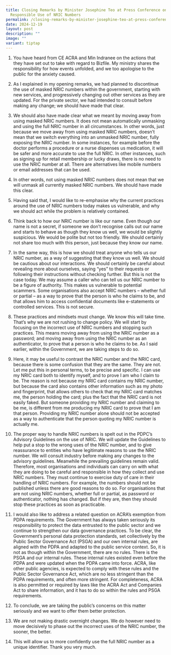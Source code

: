 ```yaml
---
title: Closing Remarks by Minister Josephine Teo at Press Conference on
  Responsible Use of NRIC Numbers
permalink: /closing-remarks-by-minister-josephine-teo-at-press-conference-on-responsible-use-of-nric-numbers/
date: 2024-12-19
layout: post
description: ""
image: ""
variant: tiptap
---
```

<ol data-tight="true" class="tight">
<li>
<p>You have heard from CE ACRA and Min Indranee on the actions that they
have set out to take with regard to Bizfile. My ministry shares the responsibility
for how events unfolded, and we too apologise to the public for the anxiety
caused.</p>
<p></p>
</li>
<li>
<p>As I explained in my opening remarks, we had planned to discontinue the
use of masked NRIC numbers within the government, starting with new services,
and progressively changing out other services as they are updated. For
the private sector, we had intended to consult before making any change;
we should have made that clear.</p>
<p></p>
</li>
<li>
<p>We should also have made clear what we meant by moving away from using
masked NRIC numbers. It does not mean automatically unmasking and using
the full NRIC number in all circumstances. In other words, just because
we move away from using masked NRIC numbers, doesn’t mean that we switch
everything into an unmasked NRIC number, fully exposing the NRIC number.
In some instances, for example before the doctor performs a procedure or
a nurse dispenses us medication, it will be safer and more accurate to
use the full NRIC. In other instances, such as signing up for retail membership
or lucky draws, there is no need to use the NRIC number at all. There are
alternatives like mobile numbers or email addresses that can be used.</p>
<p></p>
</li>
<li>
<p>In other words, not using masked NRIC numbers does not mean that we will
unmask all currently masked NRIC numbers. We should have made this clear.</p>
<p></p>
</li>
<li>
<p>Having said that, I would like to re-emphasise why the current practices
around the use of NRIC numbers today makes us vulnerable, and why we should
act while the problem is relatively contained.</p>
<p></p>
</li>
<li>
<p>Think back to how our NRIC number is like our name. Even though our name
is not a secret, if someone we don’t recognise calls out our name and starts
to behave as though they know us well, we would be slightly suspicious.
We would be polite but not too friendly. We should certainly not share
too much with this person, just because they know our name.</p>
<p></p>
</li>
<li>
<p>In the same way, this is how we should treat anyone who tells us our NRIC
number, as a way of suggesting that they know us well. We should be cautious
about our interactions. We should certainly be careful about revealing
more about ourselves, saying “yes” to their requests or following their
instructions without checking further. But this is not the case today.
We may assume a caller who can tell us our NRIC number to be a figure of
authority. This makes us vulnerable to potential scammers. Some organisations
also accept NRIC numbers – whether full or partial – as a way to prove
that the person is who he claims to be, and that allows him to access confidential
documents like e-statements or controlled services. This is not secure.</p>
<p></p>
</li>
<li>
<p>These practices and mindsets must change. We know this will take time.
That’s why we are not rushing to change policy. We will start by focusing
on the incorrect use of NRIC numbers and stopping such practices. This
means moving away from using the NRIC number as a password; and moving
away from using the NRIC number as an authenticator, to prove that a person
is who he claims to be. As I said earlier, within the Government, we are
taking steps to do so.</p>
<p></p>
</li>
<li>
<p>Here, it may be useful to contrast the NRIC number and the NRIC card,
because there is some confusion that they are the same. They are not. Let
me put this in personal terms, to be precise and specific. I can use my
NRIC card both to identify myself, and to prove I am who I claim to be.
The reason is not because my NRIC card contains my NRIC number, but because
the card also contains other information such as my photo and fingerprint,
that allows others to check that my NRIC card matches me, the person holding
the card; plus the fact that the NRIC card is not easily faked. But someone
providing my NRIC number and claiming to be me, is different from me producing
my NRIC card to prove that I am that person. Providing my NRIC number alone
should not be accepted as a way to authenticate that the person quoting
my NRIC number is actually me.</p>
<p></p>
</li>
<li>
<p>The proper way to handle NRIC numbers is spelt out in the PDPC’s Advisory
Guidelines on the use of NRIC. We will update the Guidelines to help put
a stop to the wrong uses of the NRIC number, and to give reassurance to
entities who have legitimate reasons to use the NRIC number. We will consult
industry before making any changes to the advisory guidelines. Meanwhile
the prevailing guidelines remain valid. Therefore, most organisations and
individuals can carry on with what they are doing to be careful and responsible
in how they collect and use NRIC numbers. They must continue to exercise
duty of care in their handling of NRIC numbers. For example, the numbers
should not be published unless there are good reasons to do so. For organisations
that are not using NRIC numbers, whether full or partial, as password or
authenticator, nothing has changed. But if they are, then they should stop
these practices as soon as practicable.</p>
<p></p>
</li>
<li>
<p>I would also like to address a related question on ACRA’s exemption from
PDPA requirements. The Government has always taken seriously its responsibility
to protect the data entrusted to the public sector and we continue to strengthen
our data governance practices. To be clear, the Government’s personal data
protection standards, set collectively by the Public Sector Governance
Act (PSGA) and our own internal rules, are aligned with the PDPA and adapted
to the public service context. So, it is not as though within the Government,
there are no rules. There is the PSGA and our internal rules. These internal
rules existed even before the PDPA and were updated when the PDPA came
into force. ACRA, like other public agencies, is expected to comply with
these rules and the Public Sector Governance Act, which are no less stringent
than the PDPA requirements, and often more stringent. For completeness,
ACRA is also permitted or required by laws like the ACRA Act and Companies
Act to share information, and it has to do so within the rules and PSGA
requirements.</p>
<p></p>
</li>
<li>
<p>To conclude, we are taking the public’s concerns on this matter seriously
and we want to offer them better protection.</p>
<p></p>
</li>
<li>
<p>We are not making drastic overnight changes. We do however need to move
decisively to phase out the incorrect uses of the NRIC number, the sooner,
the better.</p>
<p></p>
</li>
<li>
<p>This will allow us to more confidently use the full NRIC number as a unique
identifier. Thank you very much.</p>
</li>
</ol>
<p></p>